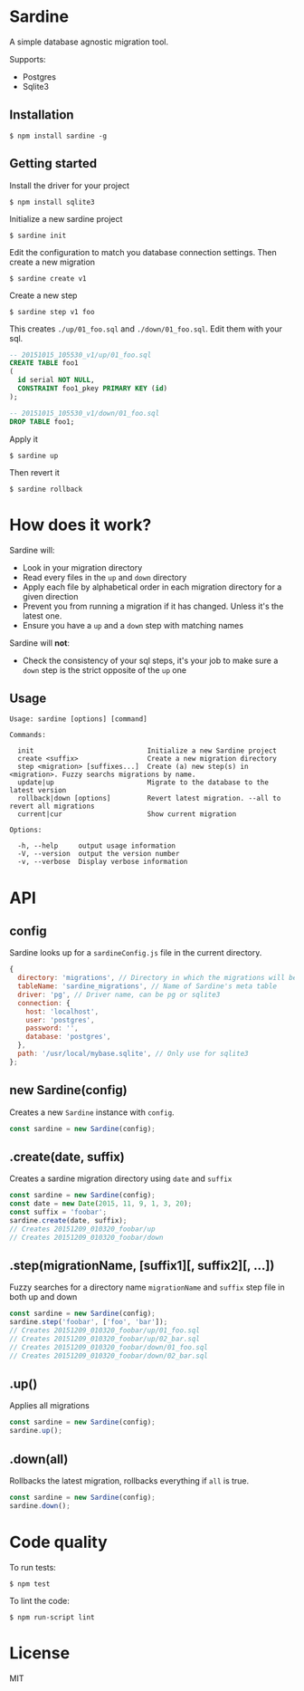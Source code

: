 # Sardine

  A simple database agnostic migration tool.

  Supports:
  
  - Postgres
  - Sqlite3

## Installation

```
$ npm install sardine -g
```

## Getting started

Install the driver for your project

```
$ npm install sqlite3
```

Initialize a new sardine project

```
$ sardine init
```

Edit the configuration to match you database connection settings. Then create a new migration

```
$ sardine create v1
```

Create a new step

```
$ sardine step v1 foo
```

This creates `./up/01_foo.sql` and `./down/01_foo.sql`. Edit them with your sql.

```sql
-- 20151015_105530_v1/up/01_foo.sql
CREATE TABLE foo1
(
  id serial NOT NULL,
  CONSTRAINT foo1_pkey PRIMARY KEY (id)
);

-- 20151015_105530_v1/down/01_foo.sql
DROP TABLE foo1;
```

Apply it

```
$ sardine up
```

Then revert it

```
$ sardine rollback
```

# How does it work?

Sardine will:

  - Look in your migration directory
  - Read every files in the `up` and `down` directory
  - Apply each file by alphabetical order in each migration directory for a given direction
  - Prevent you from running a migration if it has changed. Unless it's the latest one.
  - Ensure you have a `up` and a `down` step with matching names

Sardine will **not**:

  - Check the consistency of your sql steps, it's your job to make sure a `down` step is the strict opposite of the `up` one

## Usage

```
Usage: sardine [options] [command]

Commands:

  init                            Initialize a new Sardine project
  create <suffix>                 Create a new migration directory
  step <migration> [suffixes...]  Create (a) new step(s) in <migration>. Fuzzy searchs migrations by name.
  update|up                       Migrate to the database to the latest version
  rollback|down [options]         Revert latest migration. --all to revert all migrations
  current|cur                     Show current migration

Options:

  -h, --help     output usage information
  -V, --version  output the version number
  -v, --verbose  Display verbose information
```

# API

## config

Sardine looks up for a `sardineConfig.js` file in the current directory.

```javascript
{
  directory: 'migrations', // Directory in which the migrations will be located
  tableName: 'sardine_migrations', // Name of Sardine's meta table
  driver: 'pg', // Driver name, can be pg or sqlite3
  connection: {
    host: 'localhost',
    user: 'postgres',
    password: '',
    database: 'postgres',
  },
  path: '/usr/local/mybase.sqlite', // Only use for sqlite3
};
```

## new Sardine(config)

Creates a new `Sardine` instance with `config`.

```javascript
const sardine = new Sardine(config);
```

## .create(date, suffix)

Creates a sardine migration directory using `date` and `suffix`

```javascript
const sardine = new Sardine(config);
const date = new Date(2015, 11, 9, 1, 3, 20);
const suffix = 'foobar';
sardine.create(date, suffix);
// Creates 20151209_010320_foobar/up
// Creates 20151209_010320_foobar/down
```

## .step(migrationName, [suffix1][, suffix2][, ...])

Fuzzy searches for a directory name `migrationName` and `suffix` step file in both up and down

```javascript
const sardine = new Sardine(config);
sardine.step('foobar', ['foo', 'bar']);
// Creates 20151209_010320_foobar/up/01_foo.sql
// Creates 20151209_010320_foobar/up/02_bar.sql
// Creates 20151209_010320_foobar/down/01_foo.sql
// Creates 20151209_010320_foobar/down/02_bar.sql
```

## .up()

Applies all migrations

```javascript
const sardine = new Sardine(config);
sardine.up();
```

## .down(all)

Rollbacks the latest migration, rollbacks everything if `all` is true.

```javascript
const sardine = new Sardine(config);
sardine.down();
```

# Code quality

To run tests:

```
$ npm test
```

To lint the code:

```
$ npm run-script lint

```
# License

  MIT
